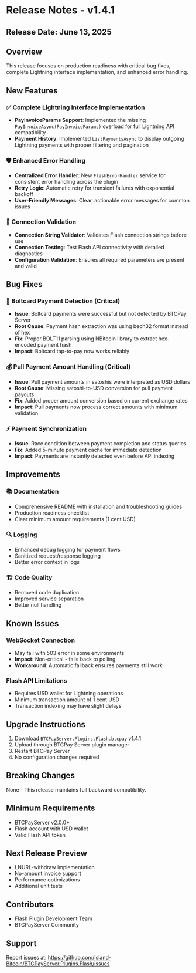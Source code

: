 # Release Notes - v1.4.1

## Release Date: June 13, 2025

## Overview
This release focuses on production readiness with critical bug fixes, complete Lightning interface implementation, and enhanced error handling.

## New Features

### ✅ Complete Lightning Interface Implementation
- **PayInvoiceParams Support**: Implemented the missing `PayInvoiceAsync(PayInvoiceParams)` overload for full Lightning API compatibility
- **Payment History**: Implemented `ListPaymentsAsync` to display outgoing Lightning payments with proper filtering and pagination

### 🛡️ Enhanced Error Handling
- **Centralized Error Handler**: New `FlashErrorHandler` service for consistent error handling across the plugin
- **Retry Logic**: Automatic retry for transient failures with exponential backoff
- **User-Friendly Messages**: Clear, actionable error messages for common issues

### 🔌 Connection Validation
- **Connection String Validator**: Validates Flash connection strings before use
- **Connection Testing**: Test Flash API connectivity with detailed diagnostics
- **Configuration Validation**: Ensures all required parameters are present and valid

## Bug Fixes

### 🎯 Boltcard Payment Detection (Critical)
- **Issue**: Boltcard payments were successful but not detected by BTCPay Server
- **Root Cause**: Payment hash extraction was using bech32 format instead of hex
- **Fix**: Proper BOLT11 parsing using NBitcoin library to extract hex-encoded payment hash
- **Impact**: Boltcard tap-to-pay now works reliably

### 💰 Pull Payment Amount Handling (Critical)
- **Issue**: Pull payment amounts in satoshis were interpreted as USD dollars
- **Root Cause**: Missing satoshi-to-USD conversion for pull payment payouts
- **Fix**: Added proper amount conversion based on current exchange rates
- **Impact**: Pull payments now process correct amounts with minimum validation

### ⚡ Payment Synchronization
- **Issue**: Race condition between payment completion and status queries
- **Fix**: Added 5-minute payment cache for immediate detection
- **Impact**: Payments are instantly detected even before API indexing

## Improvements

### 📚 Documentation
- Comprehensive README with installation and troubleshooting guides
- Production readiness checklist
- Clear minimum amount requirements (1 cent USD)

### 🔍 Logging
- Enhanced debug logging for payment flows
- Sanitized request/response logging
- Better error context in logs

### 🏗️ Code Quality
- Removed code duplication
- Improved service separation
- Better null handling

## Known Issues

### WebSocket Connection
- May fail with 503 error in some environments
- **Impact**: Non-critical - falls back to polling
- **Workaround**: Automatic fallback ensures payments still work

### Flash API Limitations
- Requires USD wallet for Lightning operations
- Minimum transaction amount of 1 cent USD
- Transaction indexing may have slight delays

## Upgrade Instructions

1. Download `BTCPayServer.Plugins.Flash.btcpay` v1.4.1
2. Upload through BTCPay Server plugin manager
3. Restart BTCPay Server
4. No configuration changes required

## Breaking Changes
None - This release maintains full backward compatibility.

## Minimum Requirements
- BTCPayServer v2.0.0+
- Flash account with USD wallet
- Valid Flash API token

## Next Release Preview
- LNURL-withdraw implementation
- No-amount invoice support
- Performance optimizations
- Additional unit tests

## Contributors
- Flash Plugin Development Team
- BTCPayServer Community

## Support
Report issues at: https://github.com/Island-Bitcoin/BTCPayServer.Plugins.Flash/issues